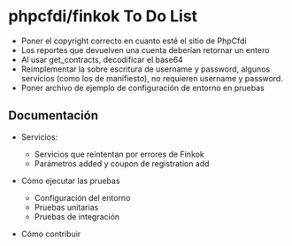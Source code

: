 # phpcfdi/finkok To Do List

- Poner el copyright correcto en cuanto esté el sitio de PhpCfdi
- Los reportes que devuelven una cuenta deberían retornar un entero
- Al usar get_contracts, decodificar el base64
- Reimplementar la sobre escritura de username y password,
  algunos servicios (como los de manifiesto), no requieren username y password.
- Poner archivo de ejemplo de configuración de entorno en pruebas

## Documentación

- Servicios:
    - Servicios que reintentan por errores de Finkok
    - Parámetros added y coupon de registration add
    
- Cómo ejecutar las pruebas
    - Configuración del entorno
    - Pruebas unitarias
    - Pruebas de integración
- Cómo contribuir

